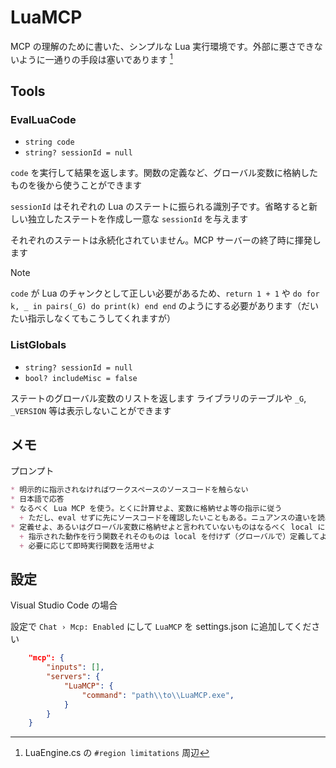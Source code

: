 # LuaMCP
MCP の理解のために書いた、シンプルな Lua 実行環境です。外部に悪さできないように一通りの手段は塞いであります [^jail]

## Tools
### EvalLuaCode
* `string code`
* `string? sessionId = null`

`code` を実行して結果を返します。関数の定義など、グローバル変数に格納したものを後から使うことができます

`sessionId` はそれぞれの Lua のステートに振られる識別子です。省略すると新しい独立したステートを作成し一意な `sessionId` を与えます

それぞれのステートは永続化されていません。MCP サーバーの終了時に揮発します

> [!NOTE]
> `code` が Lua のチャンクとして正しい必要があるため、`return 1 + 1` や `do for k, _ in pairs(_G) do print(k) end end` のようにする必要があります（だいたい指示しなくてもこうしてくれますが）

### ListGlobals
* `string? sessionId = null`
* `bool? includeMisc = false`

ステートのグローバル変数のリストを返します
ライブラリのテーブルや `_G`, `_VERSION` 等は表示しないことができます

## メモ
プロンプト
```md
* 明示的に指示されなければワークスペースのソースコードを触らない
* 日本語で応答
* なるべく Lua MCP を使う。とくに計算せよ、変数に格納せよ等の指示に従う
  + ただし、eval せずに先にソースコードを確認したいこともある。ニュアンスの違いを読み取り適切に判断せよ
* 定義せよ、あるいはグローバル変数に格納せよと言われていないものはなるべく local にすること
  + 指示された動作を行う関数それそのものは local を付けず（グローバルで）定義してよい
  + 必要に応じて即時実行関数を活用せよ
```

## 設定
Visual Studio Code の場合

設定で `Chat › Mcp: Enabled` にして `LuaMCP` を settings.json に追加してください
```json:settings.json
    "mcp": {
        "inputs": [],
        "servers": {
            "LuaMCP": {
                "command": "path\\to\\LuaMCP.exe",
            }
        }
    }
```

[^jail]: LuaEngine.cs の `#region limitations` 周辺
